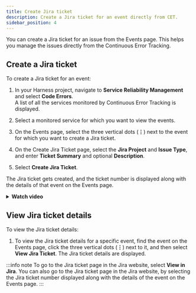 ```yaml
---
title: Create Jira ticket
description: Create a Jira ticket for an event directly from CET.
sidebar_position: 4
---
```


You can create a Jira ticket for an issue from the Events page. This helps you manage the issues directly from the Continuous Error Tracking.


## Create a Jira ticket

To create a Jira ticket for an event:

1. In your Harness project, navigate to **Service Reliability Management** and select **Code Errors**.    
   A list of all the services monitored by Continuous Error Tracking is displayed.

2. Select a monitored service for which you want to view the events.

3. On the Events page, select the three vertical dots (**⋮**) next to the event for which you want to create a Jira ticket.

4. On the Create Jira Ticket page, select the **Jira Project** and **Issue Type**, and enter **Ticket Summary** and optional **Description**.

5. Select **Create Jira Ticket**.

The Jira ticket gets created, and the ticket number is displayed along with the details of that event on the Events page.


<details>
<summary><b>Watch video</b></summary>

<docvideo src="https://harness-1.wistia.com/medias/8c55bnjj5x"/>

</details>


## View Jira ticket details

To view the Jira ticket details:

1. To view the Jira ticket details for a specific event, find the event on the Events page, click the three vertical dots (**⋮**) next to it, and then select **View Jira Ticket**. 
   The Jira ticket details are displayed.  
   

:::info note
To go to the Jira ticket page in the Jira website, select **View in Jira**. You can also go to the Jira ticket page in the Jira website, by selecting the Jira ticket number displayed along with the details of the event on the Events page.
:::


